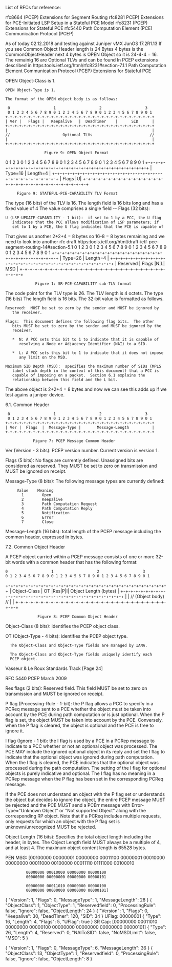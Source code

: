 
List of RFCs for reference: 

rfc8664 (PCEP) Extensions for Segment Routing
rfc8281 PCEP) Extensions for PCE-Initiated LSP Setup in a Stateful PCE Model
rfc8231 (PCEP) Extensions for Stateful PCE
rfc5440  Path Computation Element (PCE) Communication Protocol (PCEP)


As of today 02.12.2018 and testing against Juniper vMX JunOS 17.2R1.13
If you see Common Object Header length is 24 Bytes 4 bytes is the CommonObjectHeader
next 4 bytes is OPEN Object so it is 24-4-4 = 16. The remainig 16 are Optional TLVs and can be found
In PCEP extensions described in https:tools.ietf.org/html/rfc8231#section-7.1.1
Path Computation Element Communication Protocol (PCEP) Extensions for Stateful PCE




 OPEN Object-Class is 1.

    OPEN Object-Type is 1.

    The format of the OPEN object body is as follows:

     0                   1                   2                   3
     0 1 2 3 4 5 6 7 8 9 0 1 2 3 4 5 6 7 8 9 0 1 2 3 4 5 6 7 8 9 0 1
    +-+-+-+-+-+-+-+-+-+-+-+-+-+-+-+-+-+-+-+-+-+-+-+-+-+-+-+-+-+-+-+-+
    | Ver |   Flags |   Keepalive   |  DeadTimer    |      SID      |
    +-+-+-+-+-+-+-+-+-+-+-+-+-+-+-+-+-+-+-+-+-+-+-+-+-+-+-+-+-+-+-+-+
    |                                                               |
    //                       Optional TLVs                         //
    |                                                               |
    +-+-+-+-+-+-+-+-+-+-+-+-+-+-+-+-+-+-+-+-+-+-+-+-+-+-+-+-+-+-+-+-+

                     Figure 9: OPEN Object Format
                     
 

 0                   1                   2                   3
 0 1 2 3 4 5 6 7 8 9 0 1 2 3 4 5 6 7 8 9 0 1 2 3 4 5 6 7 8 9 0 1
 +-+-+-+-+-+-+-+-+-+-+-+-+-+-+-+-+-+-+-+-+-+-+-+-+-+-+-+-+-+-+-+-+
 |               Type=16         |            Length=4           |
 +-+-+-+-+-+-+-+-+-+-+-+-+-+-+-+-+-+-+-+-+-+-+-+-+-+-+-+-+-+-+-+-+
 |                             Flags                           |U|
 +-+-+-+-+-+-+-+-+-+-+-+-+-+-+-+-+-+-+-+-+-+-+-+-+-+-+-+-+-+-+-+-+

 		 Figure 9: STATEFUL-PCE-CAPABILITY TLV Format

 The type (16 bits) of the TLV is 16.  The length field is 16 bits
 long and has a fixed value of 4
 The value comprises a single field -- Flags (32 bits):

    U (LSP-UPDATE-CAPABILITY - 1 bit):  if set to 1 by a PCC, the U flag
       indicates that the PCC allows modification of LSP parameters; if
       set to 1 by a PCE, the U flag indicates that the PCE is capable of

 That gives us another 2+2+4 = 8 bytes so 16-8 = 8 bytes remaining and
 we need to look into another rfc draft https:tools.ietf.org/html/draft-ietf-pce-segment-routing-14#section-5.1
 0                   1                   2                   3
        0 1 2 3 4 5 6 7 8 9 0 1 2 3 4 5 6 7 8 9 0 1 2 3 4 5 6 7 8 9 0 1
       +-+-+-+-+-+-+-+-+-+-+-+-+-+-+-+-+-+-+-+-+-+-+-+-+-+-+-+-+-+-+-+-+
       |            Type=26            |            Length=4           |
       +-+-+-+-+-+-+-+-+-+-+-+-+-+-+-+-+-+-+-+-+-+-+-+-+-+-+-+-+-+-+-+-+
       |         Reserved              |   Flags   |N|L|      MSD      |
       +-+-+-+-+-+-+-+-+-+-+-+-+-+-+-+-+-+-+-+-+-+-+-+-+-+-+-+-+-+-+-+-+

                 Figure 1: SR-PCE-CAPABILITY sub-TLV format
 The code point for the TLV type is 26.  The TLV length is 4 octets.
 The type (16 bits) The length field is 16 bits.
 The 32-bit value is formatted as follows.

    Reserved:  MUST be set to zero by the sender and MUST be ignored by
       the receiver.

    Flags:  This document defines the following flag bits.  The other
       bits MUST be set to zero by the sender and MUST be ignored by the
       receiver.

       *  N: A PCC sets this bit to 1 to indicate that it is capable of
          resolving a Node or Adjacency Identifier (NAI) to a SID.

       *  L: A PCC sets this bit to 1 to indicate that it does not impose
          any limit on the MSD.

    Maximum SID Depth (MSD):  specifies the maximum number of SIDs (MPLS
       label stack depth in the context of this document) that a PCC is
       capable of imposing on a packet.  Section 6.1 explains the
       relationship between this field and the L bit.
 The above object is  2+2+4 = 8 bytes and now we can see this adds up
 if we test agains a juniper device.


6.1.  Common Header

     0                   1                   2                   3
     0 1 2 3 4 5 6 7 8 9 0 1 2 3 4 5 6 7 8 9 0 1 2 3 4 5 6 7 8 9 0 1
    +-+-+-+-+-+-+-+-+-+-+-+-+-+-+-+-+-+-+-+-+-+-+-+-+-+-+-+-+-+-+-+-+
    | Ver |  Flags  |  Message-Type |       Message-Length          |
    +-+-+-+-+-+-+-+-+-+-+-+-+-+-+-+-+-+-+-+-+-+-+-+-+-+-+-+-+-+-+-+-+

                Figure 7: PCEP Message Common Header

   Ver (Version - 3 bits):  PCEP version number.  Current version is
      version 1.

   Flags (5 bits):  No flags are currently defined.  Unassigned bits are
      considered as reserved.  They MUST be set to zero on transmission
      and MUST be ignored on receipt.

   Message-Type (8 bits):  The following message types are currently
      defined:

         Value    Meaning
           1        Open
           2        Keepalive
           3        Path Computation Request
           4        Path Computation Reply
           5        Notification
           6        Error
           7        Close

   Message-Length (16 bits):  total length of the PCEP message including
      the common header, expressed in bytes.


7.2.  Common Object Header

   A PCEP object carried within a PCEP message consists of one or more
   32-bit words with a common header that has the following format:

    0                   1                   2                   3
    0 1 2 3 4 5 6 7 8 9 0 1 2 3 4 5 6 7 8 9 0 1 2 3 4 5 6 7 8 9 0 1
   +-+-+-+-+-+-+-+-+-+-+-+-+-+-+-+-+-+-+-+-+-+-+-+-+-+-+-+-+-+-+-+-+
   | Object-Class  |   OT  |Res|P|I|   Object Length (bytes)       |
   +-+-+-+-+-+-+-+-+-+-+-+-+-+-+-+-+-+-+-+-+-+-+-+-+-+-+-+-+-+-+-+-+
   |                                                               |
   //                        (Object body)                        //
   |                                                               |
   +-+-+-+-+-+-+-+-+-+-+-+-+-+-+-+-+-+-+-+-+-+-+-+-+-+-+-+-+-+-+-+-+

                  Figure 8: PCEP Common Object Header

   Object-Class (8 bits):  identifies the PCEP object class.

   OT (Object-Type - 4 bits):  identifies the PCEP object type.

      The Object-Class and Object-Type fields are managed by IANA.

      The Object-Class and Object-Type fields uniquely identify each
      PCEP object.



Vasseur & Le Roux           Standards Track                    [Page 24]
 
RFC 5440                          PCEP                        March 2009


   Res flags (2 bits):  Reserved field.  This field MUST be set to zero
      on transmission and MUST be ignored on receipt.

   P flag (Processing-Rule - 1-bit):  the P flag allows a PCC to specify
      in a PCReq message sent to a PCE whether the object must be taken
      into account by the PCE during path computation or is just
      optional.  When the P flag is set, the object MUST be taken into
      account by the PCE.  Conversely, when the P flag is cleared, the
      object is optional and the PCE is free to ignore it.

   I flag (Ignore - 1 bit):  the I flag is used by a PCE in a PCRep
      message to indicate to a PCC whether or not an optional object was
      processed.  The PCE MAY include the ignored optional object in its
      reply and set the I flag to indicate that the optional object was
      ignored during path computation.  When the I flag is cleared, the
      PCE indicates that the optional object was processed during the
      path computation.  The setting of the I flag for optional objects
      is purely indicative and optional.  The I flag has no meaning in a
      PCRep message when the P flag has been set in the corresponding
      PCReq message.

   If the PCE does not understand an object with the P flag set or
   understands the object but decides to ignore the object, the entire
   PCEP message MUST be rejected and the PCE MUST send a PCErr message
   with Error-Type="Unknown Object" or "Not supported Object" along with
   the corresponding RP object.  Note that if a PCReq includes multiple
   requests, only requests for which an object with the P flag set is
   unknown/unrecognized MUST be rejected.

   Object Length (16 bits):  Specifies the total object length including
      the header, in bytes.  The Object Length field MUST always be a
      multiple of 4, and at least 4.  The maximum object content length
      is 65528 bytes.      

   PEN MSG: [00100000 00000001 00000000 00011100 
             00000001 00010000 00000000 00011000 
             00100000 00011110 01111000 00100010 
             
             00000000 00010000 00000000 00000100 
             00000000 00000000 00000000 00000101 
             
             00000000 00011010 00000000 00000100 
             00000000 00000000 00000000 00000101]

{
  "Version": 1,
  "Flags": 0,
  "MessageType": 1,
  "MessageLength": 28
}
{
  "ObjectClass": 1,
  "ObjectType": 1,
  "Reservedfield": 0,
  "ProcessingRule": false,
  "Ignore": false,
  "ObjectLength": 24
}
{
  "Version": 1,
  "Flags": 0,
  "Keepalive": 30,
  "DeadTimer": 120,
  "SID": 34
}
UFlag: 00000001 
{
  "Type": 16,
  "Length": 4,
  "Flags": 5,
  "UFlag": true
}
SR Cap: [00000000 00011010 00000000 00000100 00000000 00000000 00000000 00000101] 
{
  "Type": 26,
  "Length": 4,
  "Reserved": 0,
  "NAIToSID": false,
  "NoMSDLimit": false,
  "MSD": 5
}



{
  "Version": 1,
  "Flags": 0,
  "MessageType": 6,
  "MessageLength": 36
}
{
  "ObjectClass": 13,
  "ObjectType": 1,
  "Reservedfield": 0,
  "ProcessingRule": false,
  "Ignore": false,
  "ObjectLength": 8
}
